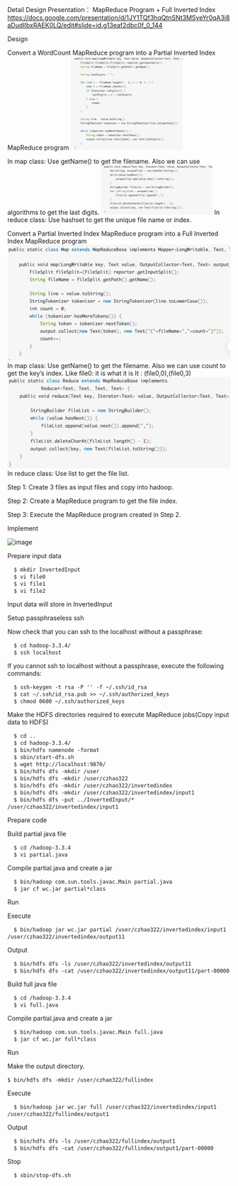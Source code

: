 Detail Design Presentation：
MapReduce Program + Full Inverted Index
https://docs.google.com/presentation/d/1JY1TQf3hqQtnSNt3MSyeYr0qA3i8aDudIIbxRAEK0LQ/edit#slide=id.g13eaf2dbc0f_0_144

Design

Convert a WordCount MapReduce program into a Partial Inverted Index MapReduce program
<img src="https://github.com/ceciliazhao1/cloudcomputing/blob/main/Full%20Inverted%20Index/partialmap.png" width=50% height=50%>

In map class:
Use getName() to get the filename.
Also we can use algorithms to get the last digits.
<img src="https://github.com/ceciliazhao1/cloudcomputing/blob/main/Full%20Inverted%20Index/partialreduce.png" width=50% height=50%>
In reduce class:
Use hashset to get the unique file name or index.


Convert a Partial Inverted Index MapReduce program into a Full Inverted Index MapReduce program
![image](https://github.com/ceciliazhao1/cloudcomputing/blob/main/Full%20Inverted%20Index/fullmap.png)
In map class:
Use getName() to get the filename.
Also we can use count to get the key’s index.
Like file0: it is what it is
It : (file0,0),(file0,3)
![image](https://github.com/ceciliazhao1/cloudcomputing/blob/main/Full%20Inverted%20Index/fullreduce.png)
In reduce class:
Use list to get the file list.


Step 1: Create 3 files as input files and copy into hadoop.

Step 2: Create a MapReduce program to get the file index.

Step 3: Execute the MapReduce program created in Step 2.

Implement

![image](https://user-images.githubusercontent.com/93315926/194799644-6b303972-e90e-4fc4-821b-0b26e2df9a6d.png)

Prepare input data
```
  $ mkdir InvertedInput
  $ vi file0
  $ vi file1
  $ vi file2
```
Input data will store in InvertedInput

Setup passphraseless ssh

Now check that you can ssh to the localhost without a passphrase:
```
  $ cd hadoop-3.3.4/
  $ ssh localhost
```
If you cannot ssh to localhost without a passphrase, execute the following commands:
```
  $ ssh-keygen -t rsa -P '' -f ~/.ssh/id_rsa
  $ cat ~/.ssh/id_rsa.pub >> ~/.ssh/authorized_keys
  $ chmod 0600 ~/.ssh/authorized_keys
```
Make the HDFS directories required to execute MapReduce jobs(Copy input data to HDFS)
```
  $ cd ..
  $ cd hadoop-3.3.4/
  $ bin/hdfs namenode -format
  $ sbin/start-dfs.sh
  $ wget http://localhost:9870/
  $ bin/hdfs dfs -mkdir /user
  $ bin/hdfs dfs -mkdir /user/czhao322
  $ bin/hdfs dfs -mkdir /user/czhao322/invertedindex
  $ bin/hdfs dfs -mkdir /user/czhao322/invertedindex/input1
  $ bin/hdfs dfs -put ../InvertedInput/* /user/czhao322/invertedindex/input1
```  
  
Prepare code

Build partial java file
```
  $ cd /hadoop-3.3.4
  $ vi partial.java 
```
Compile partial.java and create a jar
```
  $ bin/hadoop com.sun.tools.javac.Main partial.java
  $ jar cf wc.jar partial*class  
```
Run

Execute
```
  $ bin/hadoop jar wc.jar partial /user/czhao322/invertedindex/input1 /user/czhao322/invertedindex/output11
```
Output
```
  $ bin/hdfs dfs -ls /user/czhao322/invertedindex/output11
  $ bin/hdfs dfs -cat /user/czhao322/invertedindex/output11/part-00000
```

Build full java file
```
  $ cd /hadoop-3.3.4
  $ vi full.java 
```
Compile partial.java and create a jar
```
  $ bin/hadoop com.sun.tools.javac.Main full.java
  $ jar cf wc.jar full*class  
```
Run

Make the output directory.
```
$ bin/hdfs dfs -mkdir /user/czhao322/fullindex
```
Execute
```
  $ bin/hadoop jar wc.jar full /user/czhao322/invertedindex/input1 /user/czhao322/fullindex/output1
```
Output
```
  $ bin/hdfs dfs -ls /user/czhao322/fullindex/output1
  $ bin/hdfs dfs -cat /user/czhao322/fullindex/output1/part-00000
```
Stop
```
  $ sbin/stop-dfs.sh
```



